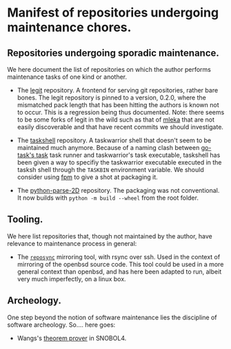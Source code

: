 Manifest of repositories undergoing maintenance chores.
=======================================================


Repositories undergoing sporadic maintenance.
---------------------------------------------

We here document the list of repositories on which the author performs maintenance tasks of one kind or another.

* The [legit][legit] repository. A frontend for serving git repositories, rather bare bones. The legit repository is pinned to a version, 0.2.0, where the mismatched pack length that has been hitting the authors is known not to occur. This is a regression being thus documented. Note: there seems to be some forks of legit in the wild such as that of [mleka][legit-mleka] that are not easily discoverable and that have recent commits we should investigate.

* The [taskshell][taskshell] repository. A taskwarrior shell that doesn't seem to be maintained much anymore. Because of a naming clash between [go-task's task][go-task] task runner and taskwarrior's task executable, taskshell has been given a way to specifiy the taskwarrior executable executed in the tasksh shell through the `TASKBIN` environment variable. We should consider using [fpm][fpm] to give a shot at packaging it.

* The [python-parse-2D][parse2D] repository. The packaging was not conventional. It now builds with `python -m build --wheel` from the root folder.

[legit]: https://github.com/gl-yziquel/legit
[legit-mleka]: https://mleku.net/legit
[taskshell]: https://github.com/gl-yziquel/taskshell
[go-task]: https://github.com/go-task/task
[fpm]: https://github.com/jordansissel/fpm
[parse2D]: https://github.com/gl-yziquel/python-parse-2d


Tooling.
--------

We here list repositories that, though not maintained by the author, have relevance to maintenance process in general:

* The [`reposync`][reposync] mirroring tool, with rsync over ssh. Used in the context of mirroring of the openbsd source code. This tool could be used in a more general context than openbsd, and has here been adapted to run, albeit very much imperfectly, on a linux box.

[reposync]: https://github.com/gl-yziquel/reposync


Archeology.
-----------

One step beyond the notion of software maintenance lies the discipline of software archeology. So.... here goes:

* Wangs's [theorem prover][wang] in SNOBOL4.

[wang]: https://github.com/gl-yziquel/wang-prover-snobol4
